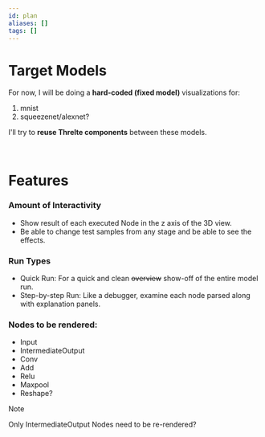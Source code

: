 ```yaml
---
id: plan
aliases: []
tags: []
---
```


# Target Models
For now, I will be doing a **hard-coded (fixed model)** visualizations for:
1. mnist
2. squeezenet/alexnet?

I'll try to **reuse Threlte components** between these models.

<br>

# Features
### Amount of Interactivity
- Show result of each executed Node in the z axis of the 3D view.
- Be able to change test samples from any stage and be able to see the effects.

### Run Types
- Quick Run: For a quick and clean ~~overview~~ show-off of the entire model run.
- Step-by-step Run: Like a debugger, examine each node parsed along with explanation panels.

### Nodes to be rendered:
- Input
- IntermediateOutput
- Conv
- Add
- Relu
- Maxpool
- Reshape?

> [!NOTE]
> Only IntermediateOutput Nodes need to be re-rendered?
